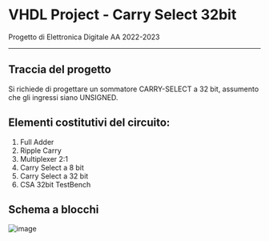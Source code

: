 # VHDL Project - Carry Select 32bit
Progetto  di Elettronica Digitale AA 2022-2023
***

## Traccia del progetto
Si richiede di progettare un sommatore CARRY-SELECT a 32 bit, assumento che gli ingressi siano UNSIGNED.

## Elementi costitutivi del circuito:
1. Full Adder
2. Ripple Carry
3. Multiplexer 2:1
4. Carry Select a 8 bit
5. Carry Select a 32 bit
6. CSA 32bit TestBench

## Schema a blocchi
![image](https://user-images.githubusercontent.com/77573528/220132194-9da3a3ce-a396-42ec-9420-bda245811ab6.png)
